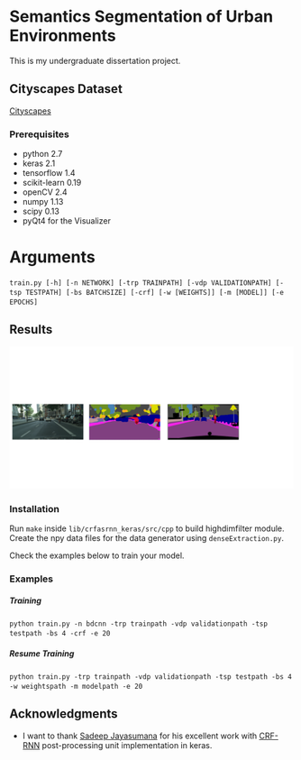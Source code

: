 
# Semantics Segmentation of Urban Environments

This is my undergraduate dissertation project. 

## Cityscapes Dataset
[Cityscapes](https://www.cityscapes-dataset.com/)


### Prerequisites

* python 		2.7
* keras 		2.1 
* tensorflow 	1.4
* scikit-learn	0.19
* openCV		2.4
* numpy			1.13
* scipy			0.13
* pyQt4 for the Visualizer


# Arguments

`train.py [-h] [-n NETWORK] [-trp TRAINPATH] [-vdp VALIDATIONPATH]
                [-tsp TESTPATH] [-bs BATCHSIZE] [-crf] [-w [WEIGHTS]]
                [-m [MODEL]] [-e EPOCHS]`


## Results
![Input Image](https://github.com/dimimal/semantics_segmentation_of_urban_environments/blob/master/test_images/all_in_one.png)

### Installation
Run `make` inside `lib/crfasrnn_keras/src/cpp` to build highdimfilter module.
Create the npy data files for the data generator using `denseExtraction.py`.

Check the examples below to train your model.


### Examples
##### Training
`python train.py -n bdcnn -trp trainpath -vdp validationpath -tsp testpath -bs 4 -crf -e 20` 

##### Resume  Training
`python train.py -trp trainpath -vdp validationpath -tsp testpath -bs 4 -w weightspath -m modelpath -e 20`

## Acknowledgments

* I want to thank [Sadeep Jayasumana](https://github.com/sadeepj) for his excellent work with [CRF-RNN](https://github.com/sadeepj/crfasrnn_keras) post-processing unit implementation in keras. 

